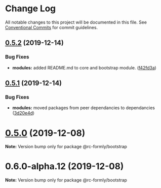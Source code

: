 # Change Log

All notable changes to this project will be documented in this file.
See [Conventional Commits](https://conventionalcommits.org) for commit guidelines.

## [0.5.2](https://github.com/nkovacic/rc-formly/compare/v0.5.1...v0.5.2) (2019-12-14)


### Bug Fixes

* **modules:** added README.md to core and bootstrap module. ([f42fd3a](https://github.com/nkovacic/rc-formly/commit/f42fd3a))






## [0.5.1](https://github.com/nkovacic/rc-formly/compare/v0.5.0...v0.5.1) (2019-12-14)


### Bug Fixes

* **modules:** moved packages from peer dependancies to dependancies ([3d20e4d](https://github.com/nkovacic/rc-formly/commit/3d20e4d))






# [0.5.0](https://github.com/nkovacic/rc-formly/compare/v0.6.0-alpha.12...v0.5.0) (2019-12-08)

**Note:** Version bump only for package @rc-formly/bootstrap





# 0.6.0-alpha.12 (2019-12-08)

**Note:** Version bump only for package @rc-formly/bootstrap
